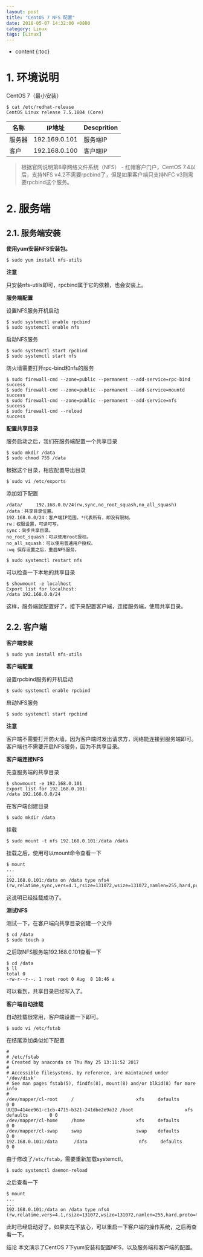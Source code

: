 ```yaml
---
layout: post
title: "CentOS 7 NFS 配置"
date: 2018-05-07 14:32:00 +0800
category: Linux
tags: [Linux]
---
```

* content
{:toc}

# 1. 环境说明

CentOS 7（最小安装）

	$ cat /etc/redhat-release 
	CentOS Linux release 7.5.1804 (Core) 

|名称|	IP地址|	Descprition|
|---|---|---|
服务器	|192.169.0.101|	服务端IP
客户	|192.168.0.100|	客户端IP

> 根据官网说明第8章网络文件系统（NFS） - 红帽客户门户，CentOS 7.4以后，支持NFS v4.2不需要rpcbind了，但是如果客户端只支持NFC v3则需要rpcbind这个服务。

# 2. 服务端

## 2.1. 服务端安装

**使用yum安装NFS安装包。**

	$ sudo yum install nfs-utils

**注意**

只安装nfs-utils即可，rpcbind属于它的依赖，也会安装上。

**服务端配置**

设置NFS服务开机启动

	$ sudo systemctl enable rpcbind
	$ sudo systemctl enable nfs

启动NFS服务

	$ sudo systemctl start rpcbind
	$ sudo systemctl start nfs
	
防火墙需要打开rpc-bind和nfs的服务

	$ sudo firewall-cmd --zone=public --permanent --add-service=rpc-bind
	success
	$ sudo firewall-cmd --zone=public --permanent --add-service=mountd
	success
	$ sudo firewall-cmd --zone=public --permanent --add-service=nfs
	success
	$ sudo firewall-cmd --reload
	success

**配置共享目录**

服务启动之后，我们在服务端配置一个共享目录

	$ sudo mkdir /data
	$ sudo chmod 755 /data

根据这个目录，相应配置导出目录

	$ sudo vi /etc/exports

添加如下配置

	/data/     192.168.0.0/24(rw,sync,no_root_squash,no_all_squash)
	/data：共享目录位置。
	192.168.0.0/24：客户端IP范围，*代表所有，即没有限制。
	rw：权限设置，可读可写。
	sync：同步共享目录。
	no_root_squash：可以使用root授权。
	no_all_squash：可以使用普通用户授权。
	:wq 保存设置之后，重启NFS服务。

	$ sudo systemctl restart nfs

可以检查一下本地的共享目录

	$ showmount -e localhost
	Export list for localhost:
	/data 192.168.0.0/24

这样，服务端就配置好了，接下来配置客户端，连接服务端，使用共享目录。

## 2.2. 客户端

**客户端安装**

	$ sudo yum install nfs-utils

**客户端配置**

设置rpcbind服务的开机启动

	$ sudo systemctl enable rpcbind

启动NFS服务

	$ sudo systemctl start rpcbind

**注意**

客户端不需要打开防火墙，因为客户端时发出请求方，网络能连接到服务端即可。
客户端也不需要开启NFS服务，因为不共享目录。

**客户端连接NFS**

先查服务端的共享目录

	$ showmount -e 192.168.0.101
	Export list for 192.168.0.101:
	/data 192.168.0.0/24

在客户端创建目录

	$ sudo mkdir /data

挂载

	$ sudo mount -t nfs 192.168.0.101:/data /data

挂载之后，使用可以mount命令查看一下

	$ mount
	...
	...
	192.168.0.101:/data on /data type nfs4 (rw,relatime,sync,vers=4.1,rsize=131072,wsize=131072,namlen=255,hard,proto=tcp,port=0,timeo=600,retrans=2,sec=sys,clientaddr=192.168.0.100,local_lock=none,addr=192.168.0.101)

这说明已经挂载成功了。

**测试NFS**

测试一下，在客户端向共享目录创建一个文件

	$ cd /data
	$ sudo touch a

之后取NFS服务端192.168.0.101查看一下

	$ cd /data
	$ ll
	total 0
	-rw-r--r--. 1 root root 0 Aug  8 18:46 a

可以看到，共享目录已经写入了。

**客户端自动挂载**

自动挂载很常用，客户端设置一下即可。

	$ sudo vi /etc/fstab

在结尾添加类似如下配置

	
	#
	# /etc/fstab
	# Created by anaconda on Thu May 25 13:11:52 2017
	#
	# Accessible filesystems, by reference, are maintained under '/dev/disk'
	# See man pages fstab(5), findfs(8), mount(8) and/or blkid(8) for more info
	#
	/dev/mapper/cl-root     /                       xfs     defaults        0 0
	UUID=414ee961-c1cb-4715-b321-241dbe2e9a32 /boot                   xfs     defaults        0 0
	/dev/mapper/cl-home     /home                   xfs     defaults        0 0
	/dev/mapper/cl-swap     swap                    swap    defaults        0 0
	192.168.0.101:/data      /data                   nfs     defaults        0 0

由于修改了`/etc/fstab`，需要重新加载systemctl。

	$ sudo systemctl daemon-reload

之后查看一下

	$ mount
	...
	...
	192.168.0.101:/data on /data type nfs4 (rw,relatime,vers=4.1,rsize=131072,wsize=131072,namlen=255,hard,proto=tcp,port=0,timeo=600,retrans=2,sec=sys,clientaddr=192.168.0.100,local_lock=none,addr=192.168.0.101)

此时已经启动好了。如果实在不放心，可以重启一下客户端的操作系统，之后再查看一下。

结论
本文演示了CentOS 7下yum安装和配置NFS，以及服务端和客户端的配置。